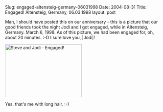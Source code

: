 Slug: engaged-altensteig-germany-06031998
Date: 2004-08-31
Title: Engaged! Altensteig, Germany, 06.03.1998
layout: post

Man, I should have posted this on our anniversary - this is a picture that our good friends took the night Jodi and I got engaged, while in Altensteig, Germany. March 6, 1998. As of this picture, we had been engaged for, oh, about 20 minutes. :-D I sure love you, |Jodi|!

<a href="http://redmonk.net/mt/mt-static/uploads/steveAndJodiEngaged.jpg" title="Steve and Jodi - Engaged!"><img alt="Steve and Jodi - Engaged!" class="at-xid-6a010534988cd3970b0120a5b35f91970c" height="172" src="https://steveivy.typepad.com/.a/6a010534988cd3970b0120a5b35f91970c-pi" width="250" /></a>

Yes, that&#39;s me with long hair. :-)
